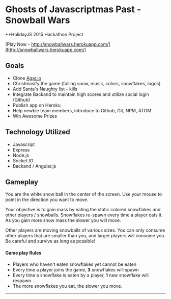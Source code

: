 Ghosts of Javascriptmas Past - Snowball Wars
=============
**HolidayJS 2015 Hackathon Project

[Play Now - http://snowballwars.herokuapp.com/](http://snowballwars.herokuapp.com/)

## Goals
- Clone [Agar.io](https://github.com/huytd/agar.io-clone) 
- Christmasify the game (falling snow, music, colors, snowflakes, logos) 
- Add Santa's Naughty list - kills
- Integrate Backand to maintain high scores and utilize social login (Github) 
- Publish app on Heroku
- Help newbie team members, introduce to Github, Git, NPM, ATOM
- Win Awesome Prizes

## Technology Utilized
- Javascript
- Express
- Node.js
- Socket.IO
- Backand / Angular.js

 ## Gameplay
You are the white snow ball in the center of the screen. Use your mouse to point in the direction you want to move.

Your objective is to gain mass by eating the static colored snowflakes and other players / snowballs. Snowflakes re-spawn
 every time a player eats it. As you gain more snow mass the slower you will move.

Other players are moving snowballs of various sizes. You can only consume other players that are smaller than you, 
and larger players will consume you. Be careful and survive as long as possible!

#### Game play Rules
- Players who haven't eaten snowflakes yet cannot be eaten
- Every time a player joins the game, **3** snowflakes will spawn
- Every time a snowflake is eaten by a player, **1** new snowflake will respawn
- The more snowflakes you eat, the slower you move.

---
